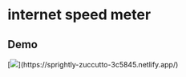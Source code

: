 # internet speed meter

## Demo

[![]([https://cdn.vectorstock.com/i/1000x1000/41/27/fast-letter-f-logo-icon-design-vector-22734127.webp](https://media.istockphoto.com/vectors/car-icon-vector-id855621580?k=20&m=855621580&s=612x612&w=0&h=wtXQTQzmFtc98Fe6XNT1dAbRp5pLkEdTYvlzmXd0diY=))](https://sprightly-zuccutto-3c5845.netlify.app/)


